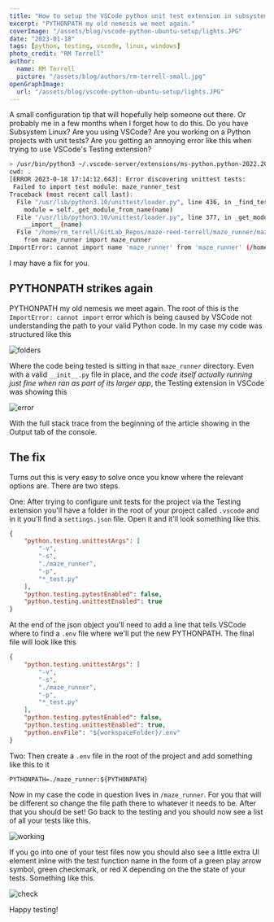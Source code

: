 ```yaml
---
title: "How to setup the VSCode python unit test extension in subsystem linux"
excerpt: "PYTHONPATH my old nemesis we meet again."
coverImage: "/assets/blog/vscode-python-ubuntu-setup/lights.JPG"
date: "2023-01-18"
tags: [python, testing, vscode, linux, windows]
photo_credit: "RM Terrell"
author:
  name: RM Terrell
  picture: "/assets/blog/authors/rm-terrell-small.jpg"
openGraphImage:
  url: "/assets/blog/vscode-python-ubuntu-setup/lights.JPG"
---
```


A small configuration tip that will hopefully help someone out there. Or probably me in a few months when I forget how to do this. Do you have Subsystem Linux? Are you using VSCode? Are you working on a Python projects with unit tests? Are you getting an annoying error like this when trying to use VSCode's Testing extension?

```bash
> /usr/bin/python3 ~/.vscode-server/extensions/ms-python.python-2022.20.2/pythonFiles/testing_tools/unittest_discovery.py ./maze_runner *_test.py
cwd: .
[ERROR 2023-0-18 17:14:12.643]: Error discovering unittest tests:
 Failed to import test module: maze_runner_test
Traceback (most recent call last):
  File "/usr/lib/python3.10/unittest/loader.py", line 436, in _find_test_path
    module = self._get_module_from_name(name)
  File "/usr/lib/python3.10/unittest/loader.py", line 377, in _get_module_from_name
    __import__(name)
  File "/home/rm_terrell/GitLab_Repos/maze-reed-terrell/maze_runner/maze_runner_test.py", line 4, in <module>
    from maze_runner import maze_runner
ImportError: cannot import name 'maze_runner' from 'maze_runner' (/home/rm_terrell/GitLab_Repos/maze-reed-terrell/maze_runner/maze_runner.py)
```

I may have a fix for you.

## PYTHONPATH strikes again

PYTHONPATH my old nemesis we meet again. The root of this is the `ImportError: cannot import` error which is being caused by VSCode not understanding the path to your valid Python code. In my case my code was structured like this

![folders](/assets/blog/vscode-python-ubuntu-setup/folders.png)

Where the code being tested is sitting in that `maze_runner` directory. Even with a valid `__init__.py` file in place, and _the code itself actually running just fine when ran as part of its larger app_, the Testing extension in VSCode was showing this

![error](/assets/blog/vscode-python-ubuntu-setup/test_error.png)

With the full stack trace from the beginning of the article showing in the Output tab of the console.

## The fix

Turns out this is very easy to solve once you know where the relevant options are. There are two steps.

One: After trying to configure unit tests for the project via the Testing extension you'll have a folder in the root of your project called `.vscode` and in it you'll find a `settings.json` file. Open it and it'll look something like this.

```json
{
    "python.testing.unittestArgs": [
        "-v",
        "-s",
        "./maze_runner",
        "-p",
        "*_test.py"
    ],
    "python.testing.pytestEnabled": false,
    "python.testing.unittestEnabled": true
}
```

At the end of the json object you'll need to add a line that tells VSCode where to find a `.env` file where we'll put the new PYTHONPATH. The final file will look like this

```json
{
    "python.testing.unittestArgs": [
        "-v",
        "-s",
        "./maze_runner",
        "-p",
        "*_test.py"
    ],
    "python.testing.pytestEnabled": false,
    "python.testing.unittestEnabled": true,
    "python.envFile": "${workspaceFolder}/.env"
}
```

Two: Then create a `.env` file in the root of the project and add something like this to it

```.env
PYTHONPATH=./maze_runner:${PYTHONPATH}
```

Now in my case the code in question lives in `/maze_runner`. For you that will be different so change the file path there to whatever it needs to be. After that you should be set! Go back to the testing and you should now see a list of all your tests like this.

![working](/assets/blog/vscode-python-ubuntu-setup/working.png)

If you go into one of your test files now you should also see a little extra UI element inline with the test function name in the form of a green play arrow symbol, green checkmark, or red X depending on the the state of your tests. Something like this.

![check](/assets/blog/vscode-python-ubuntu-setup/check.png)

Happy testing!
